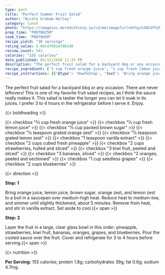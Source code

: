 ```yaml
---
type: post
title: "Perfect Summer Fruit Salad"
author: "Nicole Graham Holley"
category: lunch
photo: "https://imagesvc.meredithcorp.io/v3/mm/image?url=https%3A%2F%2Fimages.media-allrecipes.com%2Fuserphotos%2F2289556.jpg"
prep_time: "P0DT0H25M"
cook_time: "P0DT0H5M"
recipe_yield: "10 servings"
rating_value: 4.601476014760148
review_count: 542
calories: "155 calories"
date_published: 05/12/2020 11:33 PM
description: "The perfect fruit salad for a backyard bbq or any occasion. There are never leftovers! This is one of my favorite fruit salad recipes, as I think the sauce really makes it. This salad is tastier the longer you can let it soak in its juices. I prefer 3 to 4 hours in the refrigerator before I serve it. Enjoy."
recipe_ingredient: ['⅔ cup fresh orange juice', '⅓ cup fresh lemon juice', '⅓ cup packed brown sugar', '½ teaspoon grated orange zest', '½ teaspoon grated lemon zest', '1 teaspoon vanilla extract', '2 cups cubed fresh pineapple', '2 cups strawberries, hulled and sliced', '3 kiwi fruit, peeled and sliced', '3 bananas, sliced', '2 oranges, peeled and sectioned', '1 cup seedless grapes ', '2 cups blueberries']
recipe_instructions: [{'@type': 'HowToStep', 'text': 'Bring orange juice, lemon juice, brown sugar, orange zest, and lemon zest to a boil in a saucepan over medium-high heat. Reduce heat to medium-low, and simmer until slightly thickened, about 5 minutes. Remove from heat, and stir in vanilla extract. Set aside to cool.\n'}, {'@type': 'HowToStep', 'text': 'Layer the fruit in a large, clear glass bowl in this order: pineapple, strawberries, kiwi fruit, bananas, oranges, grapes, and blueberries. Pour the cooled sauce over the fruit. Cover and refrigerate for 3 to 4 hours before serving.\n'}]
---
```


The perfect fruit salad for a backyard bbq or any occasion. There are never leftovers! This is one of my favorite fruit salad recipes, as I think the sauce really makes it. This salad is tastier the longer you can let it soak in its juices. I prefer 3 to 4 hours in the refrigerator before I serve it. Enjoy. 

{{< boldheading >}}

{{< checkbox "⅔ cup fresh orange juice" >}}
{{< checkbox "⅓ cup fresh lemon juice" >}}
{{< checkbox "⅓ cup packed brown sugar" >}}
{{< checkbox "½ teaspoon grated orange zest" >}}
{{< checkbox "½ teaspoon grated lemon zest" >}}
{{< checkbox "1 teaspoon vanilla extract" >}}
{{< checkbox "2 cups cubed fresh pineapple" >}}
{{< checkbox "2 cups strawberries, hulled and sliced" >}}
{{< checkbox "3  kiwi fruit, peeled and sliced" >}}
{{< checkbox "3  bananas, sliced" >}}
{{< checkbox "2  oranges, peeled and sectioned" >}}
{{< checkbox "1 cup seedless grapes" >}}
{{< checkbox "2 cups blueberries" >}}


{{< direction >}}

**Step: 1**

Bring orange juice, lemon juice, brown sugar, orange zest, and lemon zest to a boil in a saucepan over medium-high heat. Reduce heat to medium-low, and simmer until slightly thickened, about 5 minutes. Remove from heat, and stir in vanilla extract. Set aside to cool.{{< span >}}

**Step: 2**

Layer the fruit in a large, clear glass bowl in this order: pineapple, strawberries, kiwi fruit, bananas, oranges, grapes, and blueberries. Pour the cooled sauce over the fruit. Cover and refrigerate for 3 to 4 hours before serving.{{< span >}}

{{< nutrition >}}

**Per Serving:** 155 calories; protein 1.8g; carbohydrates 39g; fat 0.6g; sodium 4.7mg.